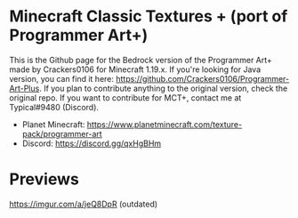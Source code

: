 # Minecraft Classic Textures + (port of Programmer Art+)
This is the Github page for the Bedrock version of the Programmer Art+ made by Crackers0106 for Minecraft 1.19.x.
If you're looking for Java version, you can find it here: https://github.com/Crackers0106/Programmer-Art-Plus.
If you plan to contribute anything to the original version, check the original repo. If you want to contribute for MCT+, contact me at Typical#9480 (Discord).

+ Planet Minecraft: https://www.planetminecraft.com/texture-pack/programmer-art
+ Discord: https://discord.gg/qxHgBHm

# Previews
https://imgur.com/a/jeQ8DpR (outdated)

